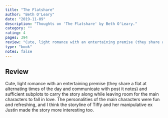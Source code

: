 ```yaml
---
title: "The Flatshare"
author: "Beth O'Leary"
date: "2019-11-09"
description: "Thoughts on 'The Flatshare' by Beth O'Leary."
category: ""
rating: 4
pages: 394
review: "Cute, light romance with an entertaining premise (they share a flat at alternating times of the day and communicate with post it notes) and sufficient subplots to carry the story along while leaving room for the main characters to fall in love. The personalities of the main characters were fun and refreshing, and I think the storyline of Tiffy and her manipulative ex Justin made the story more interesting too."
type: "book"
notes: false
---
```


## Review

Cute, light romance with an entertaining premise (they share a flat at alternating times of the day and communicate with post it notes) and sufficient subplots to carry the story along while leaving room for the main characters to fall in love. The personalities of the main characters were fun and refreshing, and I think the storyline of Tiffy and her manipulative ex Justin made the story more interesting too.
